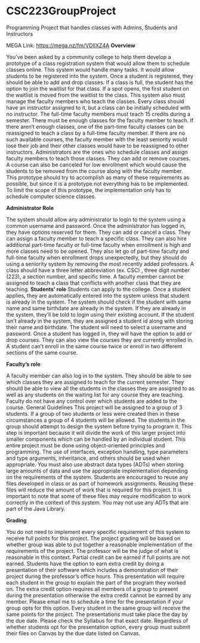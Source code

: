 # CSC223GroupProject
Programming Project that handles classes with Admins, Students and Instructors

MEGA Link: https://mega.nz/fm/VDIlXZ4A
**Overview**

You’ve been asked by a community college to help them develop a prototype of a class
registration system that would allow them to schedule classes online. This system would handle
many tasks. It would allow students to be registered into the system. Once a student is
registered, they should be able to add and drop classes. If a class is full, the student has the
option to join the waitlist for that class. If a spot opens, the first student on the waitlist is moved
from the waitlist to the class.
This system also must manage the faculty members who teach the classes. Every class should
have an instructor assigned to it, but a class can be initially scheduled with no instructor. The
full-time faculty members must teach 15 credits during a semester. There must be enough
classes for the faculty member to teach. If there aren’t enough classes, one of the part-time
faculty classes can be reassigned to teach a class by a full-time faculty member. If there are no
such available courses, the faculty member with the least seniority would lose their job and their
other classes would have to be reassigned to other instructors.
Administrators are the ones who schedule classes and assign faculty members to teach those
classes. They can add or remove courses. A course can also be canceled for low enrollment
which would cause the students to be removed from the course along with the faculty member.
This prototype should try to accomplish as many of these requirements as possible, but since it is
a prototype not everything has to be implemented. To limit the scope of this prototype, the
implementation only has to schedule computer science classes.


**Administrator Role**

The system should allow any administrator to login to the system using a common username and
password. Once the administrator has logged in, they have options reserved for them. They can
add or cancel a class. They can assign a faculty member to teach a specific class. They can also
hire additional part-time faculty or full-time faculty when enrollment is high and more classes
need to be opened. They also let go of part-time faculty and full-time faculty when enrollment
drops unexpectedly, but they should do using a seniority system by removing the most recently
added professors. A class should have a three letter abbreviation (ex. CSC) , three digit number
(223), a section number, and specific time. A faculty member cannot be assigned to teach a
class that conflicts with another class that they are teaching.
**Students’ role**
Students can apply to the college. Once a student applies, they are automatically entered into the
system unless that student is already in the system. The system should check if the student with
same name and same birthdate are already in the system. If they are already in the system,
they’ll be told to login using their existing account. If the student isn’t already in the system,
they are assigned a student id along with storing their name and birthdate. The student will need
to select a username and password.
Once a student has logged in, they will have the option to add or drop courses. They can also
view the courses they are currently enrolled in. A student can’t enroll in the same course twice or
enroll in two different sections of the same course.

**Faculty’s role**

A faculty member can also log in to the system. They should be able to see which classes they
are assigned to teach for the current semester. They should be able to view all the students in the
classes they are assigned to as well as any students on the waiting list for any course they are
teaching. Faculty do not have any control over which students are added to the course.
General Guidelines
This project will be assigned to a group of 3 students. If a group of two students or less were
created then in these circumstances a group of 4 students will be allowed. The students in the
group should attempt to design the system before trying to program it. This step is important
because it will divide the work of this larger project into smaller components which can be
handled by an individual student.
This entire project must be done using object-oriented principles and programming. The use of
interfaces, exception handling, type parameters and type arguments, inheritance, and others
should be used when appropriate. You must also use abstract data types (ADTs) when storing
large amounts of data and use the appropriate implementation depending on the requirements of
the system. Students are encouraged to reuse any files developed in class or as part of homework
assignments. Reusing these files will reduce the amount of work that is required for this project.
It is important to note that some of these files may require modification to work correctly in the
context of this system. You may not use any ADTs that are part of the Java Library.



**Grading**

You do not need to implement every specific requirement of this system to receive full points for
this project. The project grading will be based on whether group was able to put together a
reasonable implementation of the requirements of the project. The professor will be the judge of
what is reasonable in this context. Partial credit can be earned if full points are not earned.
Students have the option to earn extra credit by doing a presentation of their software which
includes a demonstration of their project during the professor’s office hours. This presentation
will require each student in the group to explain the part of the program they worked on. The
extra credit option requires all members of a group to present during the presentation otherwise
the extra credit cannot be earned by any member. Please email me to schedule a time for the
presentation if your group opts for this option. Every student in the same group will receive the
same points for the project.
The presentations must take place the day by the due date. Please check the Syllabus for that
exact date. Regardless of whether students opt for the presentation option, every group must
submit their files on Canvas by the due date listed on Canvas.

